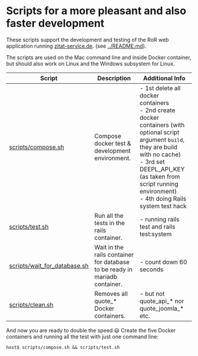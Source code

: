 # Scripts for a more pleasant and also faster development

These scripts support the development and testing of the RoR web application running [zitat-service.de](https://www.zitat-service.de). (see [../README.md](../README.md)).

The scripts are used on the Mac command line and inside Docker container, but should also work on Linux and the Windows subsystem for Linux.

| Script | Description | Additional Info |
| --- | --- | --- |
| [scripts/compose.sh](compose.sh) | Compose docker test & development environment. | - 1st delete all docker containers<br />- 2nd create docker containers (with optional script argument `build`, they are build with no cache)<br />- 3rd set DEEPL_API_KEY (as taken from script running environment)<br />- 4th doing Rails system test hack<br />  |
| [scripts/test.sh](test.sh) | Run all the tests in the rails container. | - running rails test and rails test:system |
| [scripts/wait_for_database.sh](wait_for_database.sh) | Wait in the rails container for database to be ready in mariadb container. | - count down 60 seconds |
| [scripts/clean.sh](clean.sh) | Removes all quote_* Docker containers. | - but not quote_api_* nor quote_joomla_* etc. |

And now you are ready to double the speed :smiley: Create the five Docker containers and running all the test with just one command line:
```
host$ scripts/compose.sh && scripts/test.sh
```

